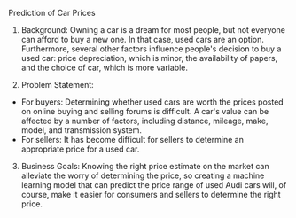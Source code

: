 Prediction of Car Prices

1. Background:
Owning a car is a dream for most people, but not everyone can afford to buy a new one. In that case, used cars are an option.
Furthermore, several other factors influence people's decision to buy a used car: price depreciation, which is minor, the availability of papers, and the choice of car, which is more variable.

2. Problem Statement:
- For buyers: Determining whether used cars are worth the prices posted on online buying and selling forums is difficult.
A car's value can be affected by a number of factors, including distance, mileage, make, model, and transmission system.
- For sellers: It has become difficult for sellers to determine an appropriate price for a used car.

3. Business Goals:
Knowing the right price estimate on the market can alleviate the worry of determining the price, so creating a machine learning model that can predict the price range of used Audi cars will, of course, make it easier for consumers and sellers to determine the right price. 
